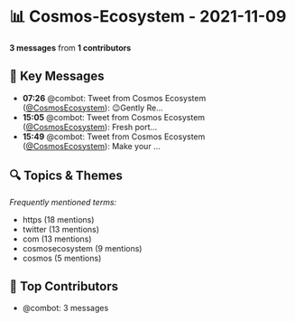 # 📊 Cosmos-Ecosystem - 2021-11-09
**3 messages** from **1 contributors**

## 💬 Key Messages
- **07:26** @combot: Tweet from Cosmos Ecosystem ([@CosmosEcosystem](https://twitter.com/CosmosEcosystem)):
😉Gently Re...
- **15:05** @combot: Tweet from Cosmos Ecosystem ([@CosmosEcosystem](https://twitter.com/CosmosEcosystem)):
Fresh port...
- **15:49** @combot: Tweet from Cosmos Ecosystem ([@CosmosEcosystem](https://twitter.com/CosmosEcosystem)):
Make your ...

## 🔍 Topics & Themes
*Frequently mentioned terms:*
- https (18 mentions)
- twitter (13 mentions)
- com (13 mentions)
- cosmosecosystem (9 mentions)
- cosmos (5 mentions)

## 👥 Top Contributors
- @combot: 3 messages